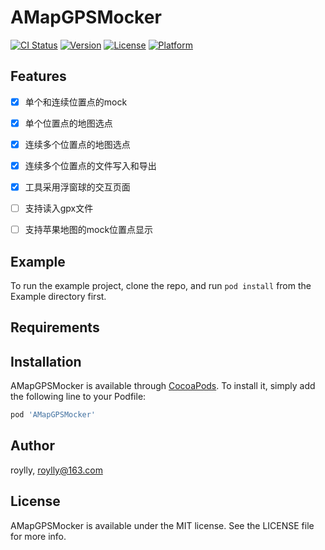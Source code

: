 # AMapGPSMocker

[![CI Status](https://img.shields.io/travis/roylly/AMapGPSMocker.svg?style=flat)](https://travis-ci.org/roylly/AMapGPSMocker)
[![Version](https://img.shields.io/cocoapods/v/AMapGPSMocker.svg?style=flat)](https://cocoapods.org/pods/AMapGPSMocker)
[![License](https://img.shields.io/cocoapods/l/AMapGPSMocker.svg?style=flat)](https://cocoapods.org/pods/AMapGPSMocker)
[![Platform](https://img.shields.io/cocoapods/p/AMapGPSMocker.svg?style=flat)](https://cocoapods.org/pods/AMapGPSMocker)

## Features
- [x] 单个和连续位置点的mock
- [x] 单个位置点的地图选点
- [x] 连续多个位置点的地图选点
- [x] 连续多个位置点的文件写入和导出
- [x] 工具采用浮窗球的交互页面
- [ ] 支持读入gpx文件
- [ ] 支持苹果地图的mock位置点显示


## Example

To run the example project, clone the repo, and run `pod install` from the Example directory first.

## Requirements

## Installation

AMapGPSMocker is available through [CocoaPods](https://cocoapods.org). To install
it, simply add the following line to your Podfile:

```ruby
pod 'AMapGPSMocker'
```

## Author

roylly, roylly@163.com

## License

AMapGPSMocker is available under the MIT license. See the LICENSE file for more info.
